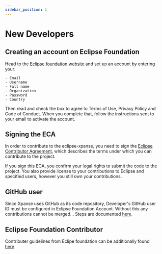 ```yaml
---
sidebar_position: 1
---
```


# New Developers

## Creating an account on Eclipse Foundation

Head to the [Eclipse foundation website](https://accounts.eclipse.org/user/register?destination=user/login)
and set up an account by entering your:

    - Email
    - Username
    - Full name
    - Organization
    - Password
    - Country

Then read and check the box to agree to Terms of Use, Privacy Policy and Code of Conduct.
When you complete that, follow the instructions sent to your email to activate the account.

## Signing the ECA

In order to contribute to the eclipse-xpanse, you need to sign the
[Eclipse Contributor Agreement](https://accounts.eclipse.org/user/eca),
which describes the terms under which you can contribute to the project.

If you sign this ECA, you confirm your legal rights to submit the code to the project.
You also provide license to your contributions to Eclipse and specified users, however
you still own your contributions.

## GitHub user

Since Xpanse uses GitHub as its code repository, Developer's GitHub user ID must be configured in Eclipse Foundation Account.
Without this any contributions cannot be merged.
. Steps are documented [here](https://www.eclipse.org/projects/handbook/#resources-github).

## Eclipse Foundation Contributor

Contributer guidelines from Eclipe foundation can be additionally found [here](https://www.eclipse.org/projects/handbook/#contributing-contributors).
